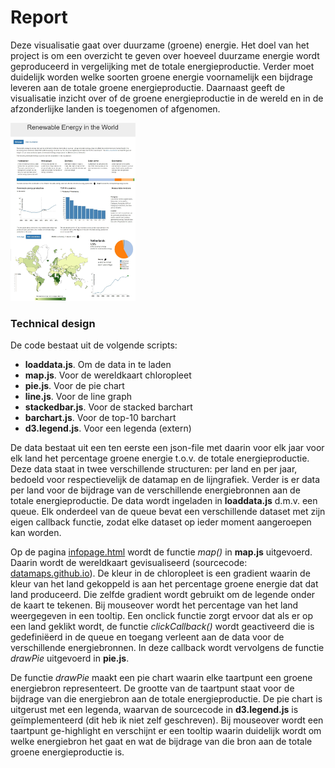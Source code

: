 # Report

Deze visualisatie gaat over duurzame (groene) energie. Het doel van het project is om een overzicht te geven over hoeveel duurzame energie wordt geproduceerd in vergelijking met de totale energieproductie. Verder moet duidelijk worden welke soorten
groene energie voornamelijk een bijdrage leveren aan de totale groene energieproductie. Daarnaast geeft de visualisatie inzicht over of de groene energieproductie in de wereld en in de afzonderlijke landen is toegenomen of afgenomen.

<img src="doc/project_screenshot.jpg" alt="infopage" style="width: 200px;"/>

### Technical design

De code bestaat uit de volgende scripts:
* **loaddata.js**. Om de data in te laden
* **map.js**. Voor de wereldkaart chloropleet
* **pie.js**. Voor de pie chart
* **line.js**. Voor de line graph
* **stackedbar.js**. Voor de stacked barchart
* **barchart.js**. Voor de top-10 barchart
* **d3.legend.js**. Voor een legenda (extern)

De data bestaat uit een ten eerste een json-file met daarin voor elk jaar voor elk land het percentage groene energie t.o.v. de totale energieproductie. Deze data staat in twee verschillende structuren: per land en per jaar, bedoeld voor
respectievelijk de datamap en de lijngrafiek. Verder is er data per land voor de bijdrage van de verschillende energiebronnen aan de totale energieproductie. De data wordt ingeladen in **loaddata.js** d.m.v. een queue. Elk onderdeel van de queue bevat een verschillende
dataset met zijn eigen callback functie, zodat elke dataset op ieder moment aangeroepen kan worden.

Op de pagina [infopage.html](https://berendnannes.github.io/Programmeerproject/infopage.html) wordt de functie _map()_ in **map.js** uitgevoerd.
Daarin wordt de wereldkaart gevisualiseerd (sourcecode: [datamaps.github.io](http://datamaps.github.io/)). De kleur in de chloropleet is een gradient
waarin de kleur van het land gekoppeld is aan het percentage groene energie dat dat land produceerd. Die zelfde gradient wordt gebruikt om
de legende onder de kaart te tekenen. Bij mouseover wordt het percentage van het land weergegeven in een tooltip. Een onclick functie zorgt
ervoor dat als er op een land geklikt wordt, de functie _clickCallback()_ wordt geactiveerd die is gedefiniëerd in de queue en toegang
verleent aan de data voor de verschillende energiebronnen. In deze callback wordt vervolgens de functie _drawPie_ uitgevoerd in **pie.js**.

De functie _drawPie_ maakt een pie chart waarin elke taartpunt een groene energiebron representeert. De grootte van de taartpunt staat voor
de bijdrage van die energiebron aan de totale energieproductie. De pie chart is uitgerust met een legenda, waarvan de sourcecode in
**d3.legend.js** is geïmplementeerd (dit heb ik niet zelf geschreven). Bij mouseover wordt een taartpunt ge-highlight en verschijnt er een
tooltip waarin duidelijk wordt om welke energiebron het gaat en wat de bijdrage van die bron aan de totale groene energieproductie is.

